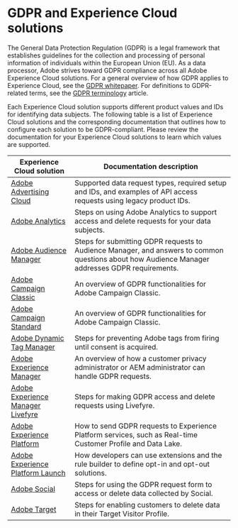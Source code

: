 # GDPR and Experience Cloud solutions

The General Data Protection Regulation (GDPR) is a legal framework that establishes guidelines for the collection and processing of personal information of individuals within the European Union (EU). As a data processor, Adobe strives toward GDPR compliance across all Adobe Experience Cloud solutions. For a general overview of how GDPR applies to Experience Cloud, see the [GDPR whitepaper](../gdpr-whitepaper). For definitions to GDPR-related terms, see the [GDPR terminology](../gdpr-terminology.md) article.

Each Experience Cloud solution supports different product values and IDs for identifying data subjects. The following table is a list of Experience Cloud solutions and the corresponding documentation that outlines how to configure each solution to be GDPR-compliant. Please review the documentation for your Experience Cloud solutions to learn which values are supported.

| Experience Cloud solution | Documentation description |
| ------- | ----------- |
| [Adobe Advertising Cloud](https://marketing.adobe.com/resources/help/en_US/advertising-cloud/ad-cloud-gdpr.html) | Supported data request types, required setup and IDs, and examples of API access requests using legacy product IDs.|
| [Adobe Analytics](https://marketing.adobe.com/resources/help/en_US/analytics/gdpr/index.html) | Steps on using Adobe Analytics to support access and delete requests for your data subjects. |
| [Adobe Audience Manager](https://marketing.adobe.com/resources/help/en_US/aam/aam-gdpr.html) | Steps for submitting GDPR requests to Audience Manager, and answers to common questions about how Audience Manager addresses GDPR requirements. |
| [Adobe Campaign Classic](https://docs.campaign.adobe.com/doc/AC/getting_started/EN/ACC_GDPR.html) | An overview of GDPR functionalities for Adobe Campaign Classic. |
| [Adobe Campaign Standard](https://docs.campaign.adobe.com/doc/standard/getting_started/en/ACS_GDPR.html) | An overview of GDPR functionalities for Adobe Campaign Classic. |
| [Adobe Dynamic Tag Manager](https://marketing.adobe.com/resources/help/en_US/dtm/opt-in.html) | Steps for preventing Adobe tags from firing until consent is acquired. |
| [Adobe Experience Manager](https://helpx.adobe.com/experience-manager/6-4/managing/using/gdpr-compliance.html) | An overview of how a customer privacy administrator or AEM administrator can handle GDPR requests. |
| [Adobe Experience Manager Livefyre](https://marketing.adobe.com/resources/help/en_US/livefyre/c_gdpr_compliance.html) | Steps for making GDPR access and delete requests using Livefyre. |
| [Adobe Experience Platform](../../technical_overview/privacy_service_overview/gdpr-on-platform-overview.md) | How to send GDPR requests to Experience Platform services, such as Real-time Customer Profile and Data Lake. |
| [Adobe Experience Platform Launch](https://docs.adobelaunch.com/client-side-information/deploy-javascript-tags-to-opt-in-to-launch) | How developers can use extensions and the rule builder to define opt-in and opt-out solutions. |
| [Adobe Social](https://marketing.adobe.com/resources/help/en_US/social/c_gdpr-request.html) | Steps for using the GDPR request form to access or delete data collected by Social. |
| [Adobe Target](https://marketing.adobe.com/resources/help/en_US/target/target/privacy-and-general-data-protection-regulation.html) | Steps for enabling customers to delete data in their Target Visitor Profile. |
